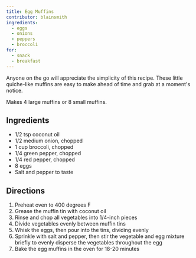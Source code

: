 ```yaml
---
title: Egg Muffins
contributor: blainsmith
ingredients:
  - eggs
  - onions
  - peppers
  - broccoli
for:
  - snack
  - breakfast
---
```

Anyone on the go will appreciate the simplicity of this recipe. These little quiche-like muffins are easy to make ahead of time and grab at a moment's notice.
<!--more-->

Makes 4 large muffins or 8 small muffins.

## Ingredients

- 1/2 tsp coconut oil
- 1/2 medium onion, chopped
- 1 cup broccoli, chopped
- 1/4 green pepper, chopped
- 1/4 red pepper, chopped
- 8 eggs
- Salt and pepper to taste

## Directions

1. Preheat oven to 400 degrees F
2. Grease the muffin tin with coconut oil
3. Rinse and chop all vegetables into 1/4-inch pieces
4. Divide vegetables evenly between muffin tins
5. Whisk the eggs, then pour into the tins, dividing evenly
6. Sprinkle with salt and pepper, then stir the vegetable and egg mixture briefly to evenly disperse the vegetables throughout the egg
7. Bake the egg muffins in the oven for 18-20 minutes